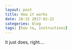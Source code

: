 ```yaml
---
layout: post
title: How it works
date: 18:15 2017-02-22 
categories: blog
tags: [how to, instructions]
---
```


It just does, right....